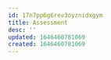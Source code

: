 ```yaml
---
id: 17n7pp6g6rev3oyznidxgym
title: Assessment
desc: ''
updated: 1646460781069
created: 1646460781069
---
```


